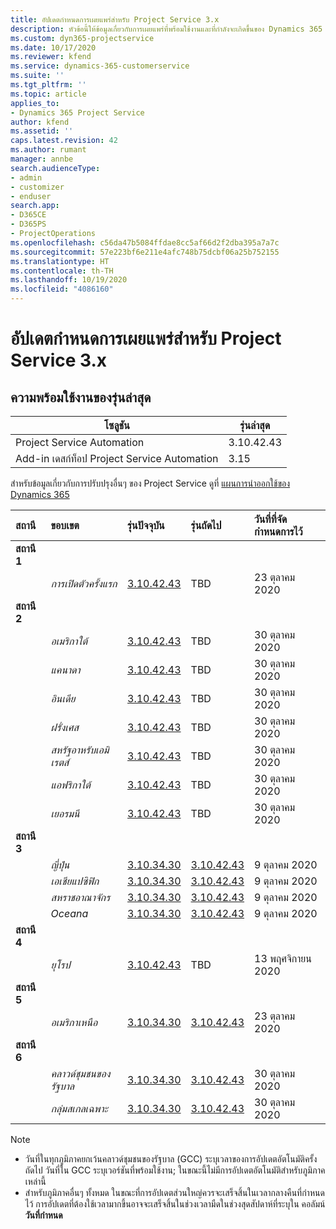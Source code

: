 ```yaml
---
title: อัปเดตกำหนดการเผยแพร่สำหรับ Project Service 3.x
description: หัวข้อนี้ให้ข้อมูลเกี่ยวกับการเผยแพร่ที่พร้อมใช้งานและที่กำลังจะเกิดขึ้นของ Dynamics 365 Project Service Automation
ms.custom: dyn365-projectservice
ms.date: 10/17/2020
ms.reviewer: kfend
ms.service: dynamics-365-customerservice
ms.suite: ''
ms.tgt_pltfrm: ''
ms.topic: article
applies_to:
- Dynamics 365 Project Service
author: kfend
ms.assetid: ''
caps.latest.revision: 42
ms.author: rumant
manager: annbe
search.audienceType:
- admin
- customizer
- enduser
search.app:
- D365CE
- D365PS
- ProjectOperations
ms.openlocfilehash: c56da47b5084ffdae8cc5af66d2f2dba395a7a7c
ms.sourcegitcommit: 57e223bf6e211e4afc748b75dcbf06a25b752155
ms.translationtype: HT
ms.contentlocale: th-TH
ms.lasthandoff: 10/19/2020
ms.locfileid: "4086160"
---
```

# <a name="update-release-schedule-for-project-service-3x"></a>อัปเดตกำหนดการเผยแพร่สำหรับ Project Service 3.x

## <a name="latest-version-availability"></a>ความพร้อมใช้งานของรุ่นล่าสุด

| โซลูชัน  | รุ่นล่าสุด |
|-------|----|
| Project Service Automation    |  3.10.42.43  |
| Add-in เดสก์ท็อป Project Service Automation                | 3.15          |

สำหรับข้อมูลเกี่ยวกับการปรับปรุงอื่นๆ ของ Project Service ดูที่ [แผนการนำออกใช้ของ Dynamics 365](https://docs.microsoft.com/dynamics365/release-plans/) 

| สถานี  | ขอบเขต | รุ่นปัจจุบัน | รุ่นถัดไป |  วันที่ที่จัดกำหนดการไว้
| :---   | :---   | :---   | :---   |:---   |         
|<strong>สถานี 1</strong> | |  |  | |
| | <i>การเปิดตัวครั้งแรก</i> | [3.10.42.43](whats-new-ur-24.md) | TBD | 23 ตุลาคม 2020
|<strong>สถานี 2</strong> | |  |  | |
| | <i>อเมริกาใต้</i> | [3.10.42.43](whats-new-ur-24.md) | TBD | 30 ตุลาคม 2020
| | <i>แคนาดา</i> | [3.10.42.43](whats-new-ur-24.md) | TBD | 30 ตุลาคม 2020 
| | <i>อินเดีย</i> | [3.10.42.43](whats-new-ur-24.md) | TBD | 30 ตุลาคม 2020
| | <i>ฝรั่งเศส</i> | [3.10.42.43](whats-new-ur-24.md) | TBD | 30 ตุลาคม 2020
| | <i>สหรัฐอาหรับเอมิเรตส์</i> | [3.10.42.43](whats-new-ur-24.md) | TBD | 30 ตุลาคม 2020
| | <i>แอฟริกาใต้</i> | [3.10.42.43](whats-new-ur-24.md) | TBD | 30 ตุลาคม 2020
| | <i>เยอรมนี</i> | [3.10.42.43](whats-new-ur-24.md) | TBD | 30 ตุลาคม 2020
|<strong>สถานี 3</strong> | |  |  | |
| | <i>ญี่ปุ่น</i> |[3.10.34.30](whats-new-ur-23.md) | [3.10.42.43](whats-new-ur-24.md) | 9 ตุลาคม 2020 
| | <i>เอเชียแปซิฟิก</i> |[3.10.34.30](whats-new-ur-23.md) | [3.10.42.43](whats-new-ur-24.md) | 9 ตุลาคม 2020
| | <i>สหราชอาณาจักร</i> |[3.10.34.30](whats-new-ur-23.md) | [3.10.42.43](whats-new-ur-24.md) | 9 ตุลาคม 2020
| | <i>Oceana</i> |[3.10.34.30](whats-new-ur-23.md) | [3.10.42.43](whats-new-ur-24.md) | 9 ตุลาคม 2020
|<strong>สถานี 4</strong> | |  |  | |
| | <i>ยุโรป</i> |[3.10.42.43](whats-new-ur-24.md) | TBD | 13 พฤศจิกายน 2020
|<strong>สถานี 5</strong> | |  |  | |
| | <i>อเมริกาเหนือ</i> |[3.10.34.30](whats-new-ur-23.md) | [3.10.42.43](whats-new-ur-24.md) | 23 ตุลาคม 2020
|<strong>สถานี 6</strong> | |  |  | |
| | <i>คลาวด์ชุมชนของรัฐบาล</i> |[3.10.34.30](whats-new-ur-23.md) | [3.10.42.43](whats-new-ur-24.md) | 30 ตุลาคม 2020
| | <i>กลุ่มสเกลเฉพาะ</i> |[3.10.34.30](whats-new-ur-23.md) | [3.10.42.43](whats-new-ur-24.md) | 30 ตุลาคม 2020

>[!Note]
> - วันที่ในทุกภูมิภาคยกเว้นคลาวด์ชุมชนของรัฐบาล (GCC) ระบุเวลาของการอัปเดตอัตโนมัติครั้งถัดไป วันที่ใน GCC ระบุเวอร์ชันที่พร้อมใช้งาน; ในขณะนี้ไม่มีการอัปเดตอัตโนมัติสำหรับภูมิภาคเหล่านี้
> - สำหรับภูมิภาคอื่นๆ ทั้งหมด ในขณะที่การอัปเดตส่วนใหญ่ควรจะเสร็จสิ้นในเวลากลางคืนที่กำหนดไว้ การอัปเดตที่ต้องใช้เวลามากขึ้นอาจจะเสร็จสิ้นในช่วงเวลามืดในช่วงสุดสัปดาห์ที่ระบุใน คอลัมน์ **วันที่กำหนด**
